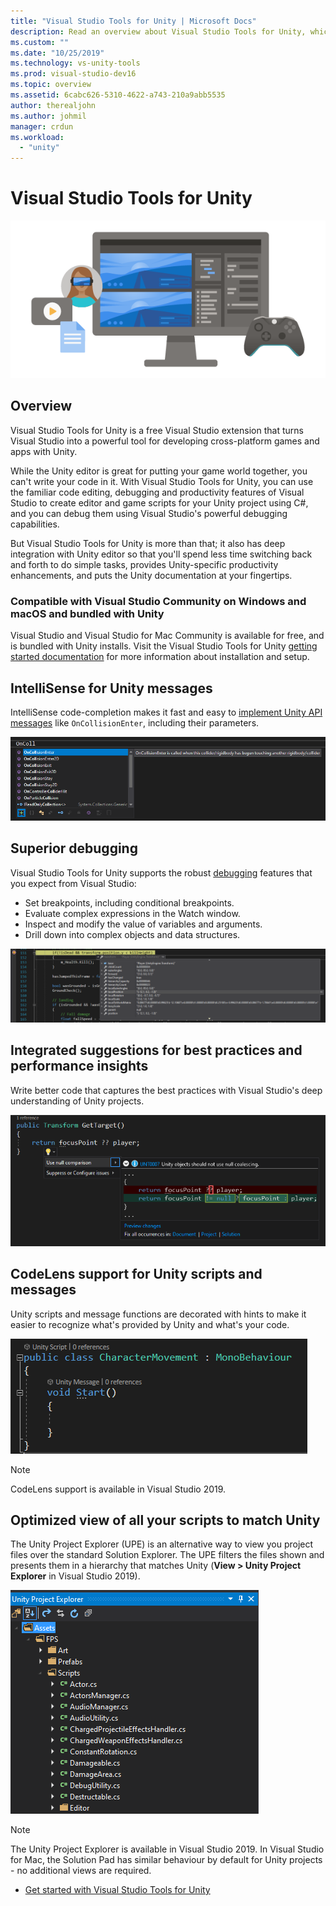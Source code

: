 ```yaml
---
title: "Visual Studio Tools for Unity | Microsoft Docs"
description: Read an overview about Visual Studio Tools for Unity, which is a free Visual Studio extension that helps you develop cross-platform games and apps with Unity.
ms.custom: ""
ms.date: "10/25/2019"
ms.technology: vs-unity-tools
ms.prod: visual-studio-dev16
ms.topic: overview
ms.assetid: 6cabc626-5310-4622-a743-210a9abb5535
author: therealjohn
ms.author: johmil
manager: crdun
ms.workload:
  - "unity"
---
```

# Visual Studio Tools for Unity
![Visual Studio Tools for Unity](../media/hero.png)

## Overview
Visual Studio Tools for Unity is a free Visual Studio extension that turns Visual Studio into a powerful tool for developing cross-platform games and apps with Unity.

While the Unity editor is great for putting your game world together, you can't write your code in it. With Visual Studio Tools for Unity, you can use the familiar code editing, debugging and productivity features of Visual Studio to create editor and game scripts for your Unity project using C#, and you can debug them using Visual Studio's powerful debugging capabilities.

But Visual Studio Tools for Unity is more than that; it also has deep integration with Unity editor so that you'll spend less time switching back and forth to do simple tasks, provides Unity-specific productivity enhancements, and puts the Unity documentation at your fingertips.

### Compatible with Visual Studio Community on Windows and macOS and bundled with Unity
Visual Studio and Visual Studio for Mac Community is available for free, and is bundled with Unity installs. Visit the Visual Studio Tools for Unity [getting started documentation](getting-started-with-visual-studio-tools-for-unity.md) for more information about installation and setup.

## IntelliSense for Unity messages
IntelliSense code-completion makes it fast and easy to [implement Unity API messages](using-visual-studio-tools-for-unity.md#intellisense-for-unity-api-messages) like `OnCollisionEnter`, including their parameters.

![IntelliSense dialog showing OnCollisionEnter](../media/vs/intellisense-example.png)

## Superior debugging
Visual Studio Tools for Unity supports the robust [debugging](using-visual-studio-tools-for-unity.md#unity-debugging) features that you expect from Visual Studio:

* Set breakpoints, including conditional breakpoints.
* Evaluate complex expressions in the Watch window.
* Inspect and modify the value of variables and arguments.
* Drill down into complex objects and data structures.

![Stopped on a breakpoint inspecting variables](../media/vs/debugging-inspecting.png)

## Integrated suggestions for best practices and performance insights
Write better code that captures the best practices with Visual Studio's deep understanding of Unity projects.

![VS refactoring string comparison with CompareTag](../media/vs/unity-diagnostics.png)

## CodeLens support for Unity scripts and messages
Unity scripts and message functions are decorated with hints to make it easier to recognize what's provided by Unity and what's your code.

 ![New script showing CodeLens hints for Unity Script and Unity Message](../media/vs/codelens-support.png)

> [!NOTE]
> CodeLens support is available in Visual Studio 2019.

## Optimized view of all your scripts to match Unity
The Unity Project Explorer (UPE) is an alternative way to view you project files over the standard Solution Explorer. The UPE filters the files shown and presents them in a hierarchy that matches Unity (**View > Unity Project Explorer** in Visual Studio 2019).

![Unity Project Explorer](../media/vs/unity-project-explorer.png)

> [!NOTE]
> The Unity Project Explorer is available in Visual Studio 2019. In Visual Studio for Mac, the Solution Pad has similar behaviour by default for Unity projects - no additional views are required.

* [Get started with Visual Studio Tools for Unity](getting-started-with-visual-studio-tools-for-unity.md)
